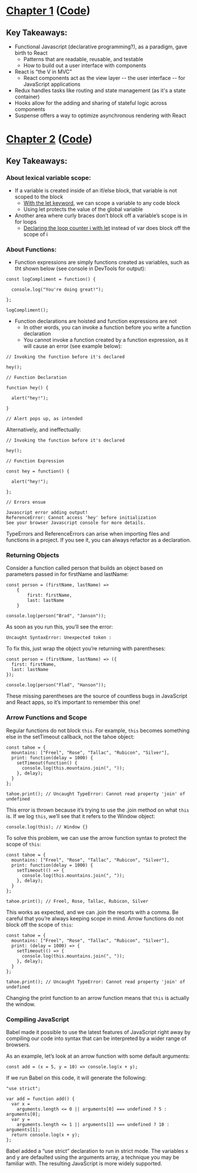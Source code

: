 # [Chapter 1](https://learning.oreilly.com/library/view/learning-react-2nd/9781492051718/ch01.html) ([Code](https://github.com/MoonHighway/learning-react/tree/second-edition/chapter-01))

## Key Takeaways:

* Functional Javascript (declarative programming?), as a paradigm, gave birth to React
    * Patterns that are readable, reusable, and testable
    * How to build out a user interface with components
* React is “the V in MVC”
    * React components act as the view layer -- the user interface -- for JavaScript applications
* Redux handles tasks like routing and state management (as it's a state container)
* Hooks allow for the adding and sharing of stateful logic across components
* Suspense offers a way to optimize asynchronous rendering with React

# [Chapter 2](https://learning.oreilly.com/library/view/learning-react-2nd/9781492051718/ch02.html) ([Code](https://github.com/MoonHighway/learning-react/tree/second-edition/chapter-02))

## Key Takeaways:

### About lexical variable scope:

* If a variable is created inside of an if/else block, that variable is not scoped to the block
    * [With the let keyword](https://jsbin.com/gapoxa/4/edit?js,console), we can scope a variable to any code block
    * Using let protects the value of the global variable
* Another area where curly braces don’t block off a variable’s scope is in for loops
    * [Declaring the loop counter i with let](https://jsbin.com/gapoxa/6/edit?js,output) instead of var does block off the scope of i
    
### About Functions:

* Function expressions are simply functions created as variables, such as tht shown below (see console in DevTools for output):

```
const logCompliment = function() {
    
  console.log("You're doing great!");
    
};

logCompliment();
```

* Function declarations are hoisted and function expressions are not
    * In other words, you can invoke a function before you write a function declaration
    * You cannot invoke a function created by a function expression, as it will cause an error (see example below):
    
```
// Invoking the function before it's declared

hey();

// Function Declaration

function hey() {
    
  alert("hey!");
    
}

// Alert pops up, as intended
```

Alternatively, and ineffectually:

```
// Invoking the function before it's declared

hey();

// Function Expression

const hey = function() {
    
  alert("hey!");
    
};

// Errors ensue

Javascript error adding output!
ReferenceError: Cannot access 'hey' before initialization
See your browser Javascript console for more details.
```

TypeErrors and ReferenceErrors can arise when importing files and functions in a project. If you see it, you can always refactor as a declaration.

### Returning Objects

Consider a function called person that builds an object based on parameters passed in for firstName and lastName:

```
const person = (firstName, lastName) =>
    {
        first: firstName,
        last: lastName
    }

console.log(person("Brad", "Janson"));
```

As soon as you run this, you’ll see the error:

```
Uncaught SyntaxError: Unexpected token :
```

To fix this, just wrap the object you’re returning with parentheses:

```
const person = (firstName, lastName) => ({
  first: firstName,
  last: lastName
});

console.log(person("Flad", "Hanson"));
```

These missing parentheses are the source of countless bugs in JavaScript and React apps, so it’s important to remember this one!

### Arrow Functions and Scope

Regular functions do not block `this`. For example, `this` becomes something else in the setTimeout callback, not the tahoe object:

```
const tahoe = {
  mountains: ["Freel", "Rose", "Tallac", "Rubicon", "Silver"],
  print: function(delay = 1000) {
    setTimeout(function() {
      console.log(this.mountains.join(", "));
    }, delay);
  }
};

tahoe.print(); // Uncaught TypeError: Cannot read property 'join' of undefined
```

This error is thrown because it’s trying to use the .join method on what `this` is. If we log `this`, we’ll see that it refers to the Window object:

```
console.log(this); // Window {}
```

To solve this problem, we can use the arrow function syntax to protect the scope of `this`:

```
const tahoe = {
  mountains: ["Freel", "Rose", "Tallac", "Rubicon", "Silver"],
  print: function(delay = 1000) {
    setTimeout(() => {
      console.log(this.mountains.join(", "));
    }, delay);
  }
};

tahoe.print(); // Freel, Rose, Tallac, Rubicon, Silver
```

This works as expected, and we can .join the resorts with a comma. Be careful that you’re always keeping scope in mind. Arrow functions do not block off the scope of `this`:

```
const tahoe = {
  mountains: ["Freel", "Rose", "Tallac", "Rubicon", "Silver"],
  print: (delay = 1000) => {
    setTimeout(() => {
      console.log(this.mountains.join(", "));
    }, delay);
  }
};

tahoe.print(); // Uncaught TypeError: Cannot read property 'join' of undefined
```

Changing the print function to an arrow function means that `this` is actually the window.

### Compiling JavaScript

Babel made it possible to use the latest features of JavaScript right away by compiling our code into syntax that can be interpreted by a wider range of browsers.

As an example, let’s look at an arrow function with some default arguments:

```
const add = (x = 5, y = 10) => console.log(x + y);
```

If we run Babel on this code, it will generate the following:

```
"use strict";

var add = function add() {
  var x =
    arguments.length <= 0 || arguments[0] === undefined ? 5 : arguments[0];
  var y =
    arguments.length <= 1 || arguments[1] === undefined ? 10 : arguments[1];
  return console.log(x + y);
};
```

Babel added a “use strict” declaration to run in strict mode. The variables x and y are defaulted using the arguments array, a technique you may be familiar with. The resulting JavaScript is more widely supported.
